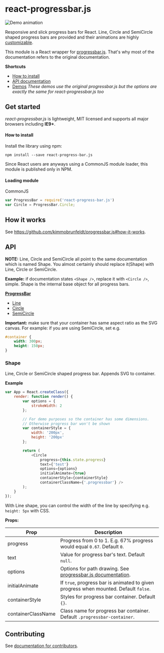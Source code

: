# react-progressbar.js

![Demo animation](docs/animation.gif)

Responsive and slick progress bars for React. Line, Circle and SemiCircle shaped
progress bars are provided and their animations are highly [customizable](https://github.com/kimmobrunfeldt/progressbar.js#custom-animations).

This module is a React wrapper for [progressbar.js](https://github.com/kimmobrunfeldt/progressbar.js).
That's why most of the documentation refers to the original documentation.

**Shortcuts**

* [How to install](#how-to-install)
* [API documentation](#api)
* [Demos](http://kimmobrunfeldt.github.io/progressbar.js/) *These demos use the original progressbar.js but the options are exactly the
same for react-progressbar.js too*



## Get started

*react-progressbar.js* is lightweight, MIT licensed and supports all major browsers including **IE9+**.

#### How to install

Install the library using npm:

```
npm install --save react-progress-bar.js
```

Since React users are anyways using a CommonJS module loader, this module is published
only in NPM.

#### Loading module

CommonJS

```javascript
var ProgressBar = require('react-progress-bar.js')
var Circle = ProgressBar.Circle;
```

## How it works

See https://github.com/kimmobrunfeldt/progressbar.js#how-it-works.

## API

**NOTE:** Line, Circle and SemiCircle all point to the same
documentation which is named Shape. You almost certainly should
replace it(Shape) with Line, Circle or SemiCircle.

**Example:** if documentation states `<Shape />`, replace it with
`<Circle />`, simple. Shape is the internal base object for all
progress bars.

[**ProgressBar**](#api)

* [Line](#shape)
* [Circle](#shape)
* [SemiCircle](#shape)

**Important:** make sure that your container has same aspect ratio
as the SVG canvas. For example: if you are using SemiCircle,
set e.g.

```css
#container {
    width: 300px;
    height: 150px;
}
```

### Shape

Line, Circle or SemiCircle shaped progress bar. Appends SVG to container.

**Example**

```js
var App = React.createClass({
    render: function render() {
        var options = {
            strokeWidth: 2
        };

        // For demo purposes so the container has some dimensions.
        // Otherwise progress bar won't be shown
        var containerStyle = {
            width: '200px',
            height: '200px'
        };

        return (
            <Circle
                progress={this.state.progress}
                text={'test'}
                options={options}
                initialAnimate={true}
                containerStyle={containerStyle}
                containerClassName={'.progressbar'} />
        );
    }
});
```

With Line shape, you can control the width of the line by specifying e.g. `height: 5px`
with CSS.

**Props:**

Prop               | Description
-------------------|------------------------
progress           | Progress from 0 to 1. E.g. 67% progress would equal `0.67`. Default `0`.
text               | Value for progress bar's text. Default `null`.
options            | Options for path drawing. See [progressbar.js documentation](https://github.com/kimmobrunfeldt/progressbar.js#shapecontainer-options).
initialAnimate     | If `true`, progress bar is animated to given progress when mounted. Default `false`.
containerStyle     | Styles for progress bar container. Default `{}`.
containerClassName | Class name for progress bar container. Default `.progressbar-container`.

## Contributing

See [documentation for contributors](CONTRIBUTING.md).
